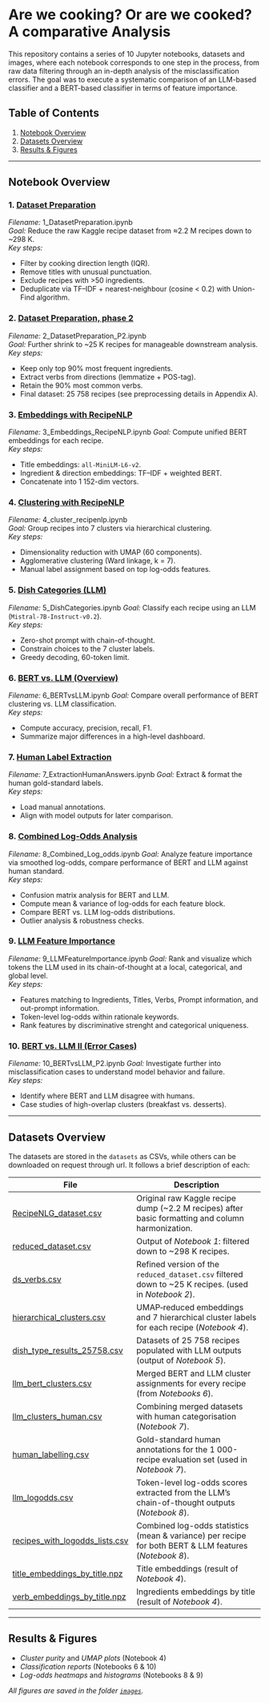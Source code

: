 # Are we cooking? Or are we cooked? A comparative Analysis

This repository contains a series of 10 Jupyter notebooks, datasets and images, where each notebook corresponds to one step in the process, from raw data filtering through an in-depth analysis of the misclassification errors. The goal was to execute a systematic comparison of an LLM-based classifier and a BERT-based classifier in terms of feature importance. 

## Table of Contents


1. [Notebook Overview](#notebook-overview)
2. [Datasets Overview](#datasets-overview)
3. [Results & Figures](#results--figures)

---

## Notebook Overview

### 1. [Dataset Preparation](notebooks/1_DatasetPreparation.ipynb)
*Filename:* 1_DatasetPreparation.ipynb  
*Goal:* Reduce the raw Kaggle recipe dataset from ≈2.2 M recipes down to ~298 K.  
*Key steps:*  
- Filter by cooking direction length (IQR).  
- Remove titles with unusual punctuation.  
- Exclude recipes with >50 ingredients.  
- Deduplicate via TF–IDF + nearest-neighbour (cosine < 0.2) with Union-Find algorithm.

### 2. [Dataset Preparation, phase 2](notebooks/2_DatasetPreparation_P2.ipynb)
*Filename:* 2_DatasetPreparation_P2.ipynb  
*Goal:* Further shrink to ~25 K recipes for manageable downstream analysis.  
*Key steps:*  
- Keep only top 90% most frequent ingredients.  
- Extract verbs from directions (lemmatize + POS-tag).  
- Retain the 90% most common verbs.  
- Final dataset: 25 758 recipes (see preprocessing details in Appendix A).

### 3. [Embeddings with RecipeNLP](notebooks/3_Embeddings_RecipeNLP.ipynb)
*Filename:* 3_Embeddings_RecipeNLP.ipynb
*Goal:* Compute unified BERT embeddings for each recipe.  
*Key steps:*  
- Title embeddings: `all-MiniLM-L6-v2`.  
- Ingredient & direction embeddings: TF–IDF + weighted BERT.  
- Concatenate into 1 152-dim vectors.

### 4. [Clustering with RecipeNLP](notebooks/4_Clusters_RecipeNLP.ipynb)
*Filename:* 4_cluster_recipenlp.ipynb  
*Goal:* Group recipes into 7 clusters via hierarchical clustering.  
*Key steps:*  
- Dimensionality reduction with UMAP (60 components).  
- Agglomerative clustering (Ward linkage, k = 7).  
- Manual label assignment based on top log-odds features.

### 5. [Dish Categories (LLM)](notebooks/5_DishCategories.ipynb)
*Filename:* 5_DishCategories.ipynb
*Goal:* Classify each recipe using an LLM (`Mistral-7B-Instruct-v0.2`).  
*Key steps:*  
- Zero-shot prompt with chain-of-thought.  
- Constrain choices to the 7 cluster labels.  
- Greedy decoding, 60-token limit.

### 6. [BERT vs. LLM (Overview)](notebooks/6_BERTvsLLM.ipynb)
*Filename:* 6_BERTvsLLM.ipynb
*Goal:* Compare overall performance of BERT clustering vs. LLM classification.  
*Key steps:*  
- Compute accuracy, precision, recall, F1.  
- Summarize major differences in a high-level dashboard.

### 7. [Human Label Extraction](notebooks/7_ExtractionHumanAnswers.ipynb)
*Filename:* 7_ExtractionHumanAnswers.ipynb
*Goal:* Extract & format the human gold-standard labels.  
*Key steps:*  
- Load manual annotations.  
- Align with model outputs for later comparison.

### 8. [Combined Log-Odds Analysis](notebooks/8_Combined_Log_odds.ipynb)
*Filename:* 8_Combined_Log_odds.ipynb
*Goal:* Analyze feature importance via smoothed log-odds, compare performance of BERT and LLM against human standard.  
*Key steps:*  
- Confusion matrix analysis for BERT and LLM.
- Compute mean & variance of log-odds for each feature block.
- Compare BERT vs. LLM log-odds distributions.
- Outlier analysis & robustness checks.

### 9. [LLM Feature Importance](notebooks/9_LLMFeatureImportance.ipynb)
*Filename:* 9_LLMFeatureImportance.ipynb
*Goal:* Rank and visualize which tokens the LLM used in its chain-of-thought at a local, categorical, and global level.  
*Key steps:*  
- Features matching to Ingredients, Titles, Verbs, Prompt information, and out-prompt information.
- Token-level log-odds within rationale keywords.
- Rank features by discriminative strenght and categorical uniqueness.

### 10. [BERT vs. LLM II (Error Cases)](notebooks/10_BERTvsLLM_P2.ipynb)
*Filename:* 10_BERTvsLLM_P2.ipynb
*Goal:* Investigate further into misclassification cases to understand model behavior and failure.  
*Key steps:*  
- Identify where BERT and LLM disagree with humans.
- Case studies of high-overlap clusters (breakfast vs. desserts).  

---
## Datasets Overview

The datasets are stored in the `datasets` as CSVs, while others can be downloaded on request through url. It follows a brief description of each:

| File                                   | Description                                                                                       |
|----------------------------------------|---------------------------------------------------------------------------------------------------|
| [RecipeNLG_dataset.csv](datasets/References.md)     | Original raw Kaggle recipe dump (~2.2 M recipes) after basic formatting and column harmonization. |
| [reduced_dataset.csv](datasets/References.md)          | Output of *Notebook 1*: filtered down to ~298 K recipes.                                         |
| [ds_verbs.csv](datasets/References.md)                  | Refined version of the `reduced_dataset.csv` filtered down to ~25 K recipes. (used in *Notebook 2*).                    |
| [hierarchical_clusters.csv](datasets/References.md)     | UMAP‐reduced embeddings and 7 hierarchical cluster labels for each recipe (*Notebook 4*).       |
| [dish_type_results_25758.csv](datasets/References.md)   | Datasets of 25 758 recipes populated with LLM outputs (output of *Notebook 5*).                                |
| [llm_bert_clusters.csv](datasets/llm_bert_clusters.csv)         | Merged BERT and LLM cluster assignments for every recipe (from *Notebooks 6*).              |
| [llm_clusters_human.csv](datasets/llm_clusters_human.csv)        | Combining merged datasets with human categorisation (*Notebook 7*).       |
| [human_labelling.csv](datasets/human_labelling.csv)           | Gold-standard human annotations for the 1 000-recipe evaluation set (used in *Notebook 7*).              |
| [llm_logodds.csv](datasets/llm_logodds.csv)               | Token-level log-odds scores extracted from the LLM’s chain-of-thought outputs (*Notebook 8*).    |
| [recipes_with_logodds_lists.csv](datasets/References.md)| Combined log-odds statistics (mean & variance) per recipe for both BERT & LLM features (*Notebook 8*). | [ingredient_embeddings_by_title.npz](datasets/References.md)| Ingredients embeddings by title (result of *Notebook 4*). |
| [title_embeddings_by_title.npz](datasets/References.md)| Title embeddings (result of *Notebook 4*). |
| [verb_embeddings_by_title.npz](datasets/References.md)| Ingredients embeddings by title (result of *Notebook 4*). |
---

## Results & Figures

- *Cluster purity* and *UMAP plots* (Notebook 4)  
- *Classification reports* (Notebooks 6 & 10)  
- *Log-odds heatmaps* and *histograms* (Notebooks 8 & 9)  

_All figures are saved in the folder [`images`](images)._
